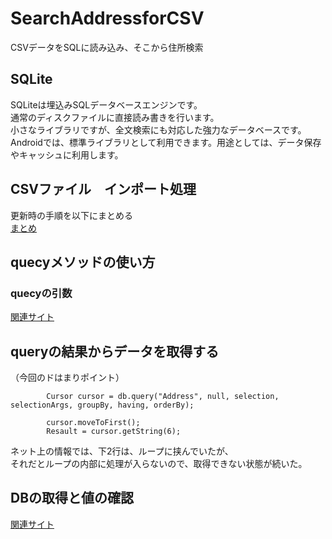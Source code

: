 # SearchAddressforCSV  
CSVデータをSQLに読み込み、そこから住所検索

## SQLite  
SQLiteは埋込みSQLデータベースエンジンです。  
通常のディスクファイルに直接読み書きを行います。  
小さなライブラリですが、全文検索にも対応した強力なデータベースです。  
Androidでは、標準ライブラリとして利用できます。用途としては、データ保存やキャッシュに利用します。  

## CSVファイル　インポート処理  
更新時の手順を以下にまとめる  
[まとめ](doc/データベース更新手順.xlsx)  

## quecyメソッドの使い方  
### quecyの引数
[関連サイト](https://blog.choilabo.com/20130220/229)

## queryの結果からデータを取得する  
（今回のドはまりポイント）

            Cursor cursor = db.query("Address", null, selection, selectionArgs, groupBy, having, orderBy);

            cursor.moveToFirst();
            Resault = cursor.getString(6);
            
ネット上の情報では、下2行は、ループに挟んでいたが、  
それだとループの内部に処理が入らないので、取得できない状態が続いた。

## DBの取得と値の確認
[関連サイト](https://tamomoru.com/dev_blog/article/39)
